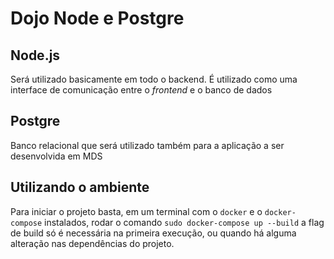 # Dojo Node e Postgre

## Node.js

Será utilizado basicamente em todo o backend. É utilizado como uma interface de comunicação entre o _frontend_ e o banco de dados

## Postgre

Banco relacional que será utilizado também para a aplicação a ser desenvolvida em MDS

## Utilizando o ambiente

Para iniciar o projeto basta, em um terminal com o ```docker``` e o ```docker-compose``` instalados, rodar o comando ```sudo docker-compose up --build``` a flag de build só é necessária na primeira execução, ou quando há alguma alteração nas dependências do projeto.
